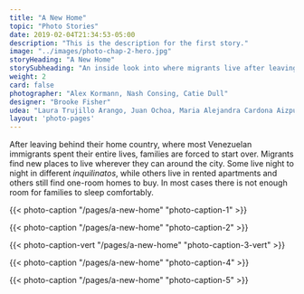 ```yaml
---
title: "A New Home"
topic: "Photo Stories"
date: 2019-02-04T21:34:53-05:00
description: "This is the description for the first story."
image: "../images/photo-chap-2-hero.jpg"
storyHeading: "A New Home"
storySubheading: "An inside look into where migrants live after leaving home"
weight: 2
card: false
photographer: "Alex Kormann, Nash Consing, Catie Dull"
designer: "Brooke Fisher"
udea: "Laura Trujillo Arango, Juan Ochoa, Maria Alejandra Cardona Aizpurua"
layout: 'photo-pages'
---
```


After leaving behind their home country, where most Venezuelan immigrants spent their entire lives, families are forced to start over. Migrants find new places to live wherever they can around the city. Some live night to night in different <em>inquilinatos</em>, while others live in rented apartments and others still find one-room homes to buy. In most cases there is not enough room for families to sleep comfortably. 

<div class="photo__line"></div>

<!-- Andrea's home -->
{{< photo-caption "/pages/a-new-home" "photo-caption-1" >}}

<div class="photo__line"></div>

<!-- Naiomi's room -->
{{< photo-caption "/pages/a-new-home" "photo-caption-2" >}}

<div class="photo__line"></div>

<!-- Deylena and Jonathan's home -->
{{< photo-caption-vert "/pages/a-new-home" "photo-caption-3-vert" >}}

<div class="photo__line"></div>

<!-- Marisela's home -->
{{< photo-caption "/pages/a-new-home" "photo-caption-4" >}}

<div class="photo__line"></div>

<!-- Friends living in inquilinato -->
{{< photo-caption "/pages/a-new-home" "photo-caption-5" >}}